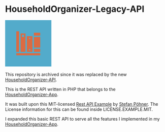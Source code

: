 # HouseholdOrganizer-Legacy-API

<img src="./icon.png" alt="" width="150px">

This repository is archived since it was replaced by the new [HouseholdOrganizer-API](https://github.com/thlemm/HouseholdOrganizer-API).

This is the REST API written in PHP that belongs to the [HouseholdOrganizer-App](https://github.com/thlemm/HouseholdOrganizer-App).

It was built upon this MIT-licensed [Rest API Example](https://github.com/spoehner/rest-api-example) by [Stefan Pöhner](https://github.com/spoehner). The License information for this can be found inside LICENSE.EXAMPLE.MIT.

I expanded this basic REST API to serve all the features I implemented in my [HouseholdOrganizer-App](https://github.com/thlemm/HouseholdOrganizer-App).
